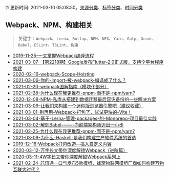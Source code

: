 :alarm_clock: 更新时间: 2021-03-10 05:08:50。[来源分类](../README.md)、[标签分类](../TAGS.md)、[时间分类](../TIMELINE.md)

## Webpack、NPM、构建相关


> 关键字：`Webpack`、`Lerna`、`Rollup`、`NPM`、`NPX`、`Yarn`、`Gulp`、`Grunt`、`Babel`、`ESLint`、`TSLint`、`构建`



- [2019-11-25-一文掌握Webpack编译流程](https://www.ershicimi.com/p/a47e055b404be5ccb5898cd673c569c6) 
- [2021-03-07-【第2218期】Google发布Flutter-2.0正式版，支持全平台程序构建](https://www.ershicimi.com/p/507170e2623875fee971ce56d7c5ada6) 
- [2020-02-16-webpack-Scope-Hoisting](https://www.ershicimi.com/p/77632bc7cbc490c22556d88785034320) 
- [2021-03-06-你的-import-被-webpack-编译成了什么？](https://www.ershicimi.com/p/06aedd105c711a6a8cf54fab6b3bf1b7) 
- [2021-02-20-webpack图解指南（模块化部分）](https://www.ershicimi.com/p/33a8c3e5216c85b2831c42459ddf6b3e) 
- [2021-02-28-为什么现在我更推荐-pnpm-而不是-npm/yarn?](https://www.ershicimi.com/p/d54127859b6489da9cab0f2fd2ef859b) 
- [2020-12-08-NPM-私库从搭建到数据迁移最后容灾备份的一些解决方案](https://www.ershicimi.com/p/7f053b7e4395be0afc90a5470a580df9) 
- [2021-03-09-让我们来构建一个迷你版浏览器引擎吧（建议收藏）](https://www.ershicimi.com/p/136b20dd049e3401e4c51dfb2633b36f) 
- [2021-03-01-别再用-Webpack-打包了，试试更快的-Vite！](https://www.ershicimi.com/p/b66c6d8564d7cdfd8c5f39ed47095a7c) 
- [2021-03-04-基于-Lerna-管理-packages-的-Monorepo-项目最佳实践](https://www.ershicimi.com/p/c8c307ca1ab84e2de94e2155739d5853) 
- [2021-03-02-解剖Babel-——-向前端架构师迈出一小步](https://www.ershicimi.com/p/0ac82e61e04e67149cdbcd898dff4a1e) 
- [2021-02-25-为什么现在我更推荐-pnpm-而不是-npm/yarn?](https://www.ershicimi.com/p/581fa66c0810db0e3dad4e17cacd130d) 
- [2021-03-09-为什么-Haskell-是我们构建生产软件系统的首选](https://www.ershicimi.com/p/bc84666d450adac1f898f3ec1e8ee535) 
- [2019-12-16-Webpack打包改造--插入自定义内容](https://juejin.im/post/5df4a220f265da33de3a74b0) 
- [2020-03-12-万字长文带你深度解锁Webpack（进阶篇）](https://www.ershicimi.com/p/d1a2be7e4e1914628f25d2a91506a019) 
- [2020-03-11-4W字长文带你深度解锁Webpack系列上](https://www.ershicimi.com/p/13d5f7aa90b75c9a63efce45140f4db4) 
- [2021-02-24-芯讯通一口气发布5款模组，蜂窝物联网模组厂商如何构建万物互联大时代？](https://www.ershicimi.com/p/1690a236c67604d827d8064cbfa84bff) 